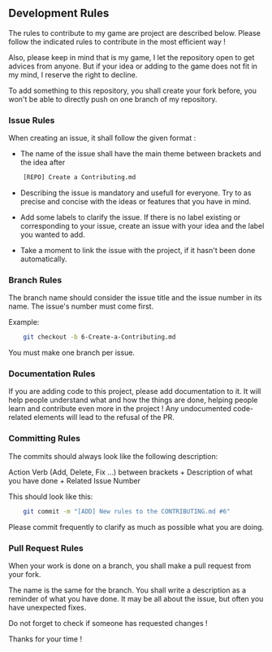 ## Development Rules

The rules to contribute to my game are project are described below.
Please follow the indicated rules to contribute in the most efficient way !

Also, please keep in mind that is my game, I let the repository open to get advices from anyone.
But if your idea or adding to the game does not fit in my mind, I reserve the right to decline.

To add something to this repository, you shall create your fork before, you won't be able to directly push on one branch of my repository.

### Issue Rules

When creating an issue, it shall follow the given format :

* The name of the issue shall have the main theme between brackets and the idea after

```bash
    [REPO] Create a Contributing.md
```

* Describing the issue is mandatory and usefull for everyone. Try to as precise and concise with the ideas or features that you have in mind.

* Add some labels to clarify the issue. If there is no label existing or corresponding to your issue, create an issue with your idea and the label you wanted to add.

* Take a moment to link the issue with the project, if it hasn't been done automatically.


### Branch Rules

The branch name should consider the issue title and the issue number in its name. The issue's number must come first.

Example:

```bash
    git checkout -b 6-Create-a-Contributing.md
```

You must make one branch per issue.

### Documentation Rules

If you are adding code to this project, please add documentation to it.
It will help people understand what and how the things are done, helping people learn and contribute even more in the project !
Any undocumented code-related elements will lead to the refusal of the PR.


### Committing Rules

The commits should always look like the following description:

Action Verb (Add, Delete, Fix ...) between brackets + Description of what you have done + Related Issue Number

This should look like this:

```bash
    git commit -m "[ADD] New rules to the CONTRIBUTING.md #6"
```

Please commit frequently to clarify as much as possible what you are doing.

### Pull Request Rules

When your work is done on a branch, you shall make a pull request from your fork.

The name is the same for the branch.
You shall write a description as a reminder of what you have done.
It may be all about the issue, but often you have unexpected fixes.

Do not forget to check if someone has requested changes !

Thanks for your time !